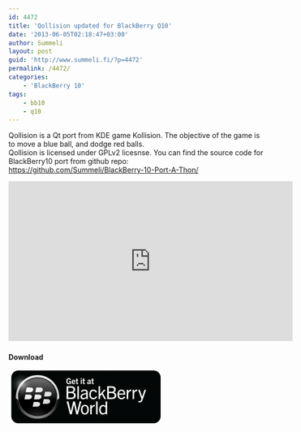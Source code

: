 ```yaml
---
id: 4472
title: 'Qollision updated for BlackBerry Q10'
date: '2013-06-05T02:18:47+03:00'
author: Summeli
layout: post
guid: 'http://www.summeli.fi/?p=4472'
permalink: /4472/
categories:
    - 'BlackBerry 10'
tags:
    - bb10
    - q10
---
```


Qollision is a Qt port from KDE game Kollision. The objective of the game is to move a blue ball, and dodge red balls.  
Qollision is licensed under GPLv2 licesnse. You can find the source code for BlackBerry10 port from github repo: <https://github.com/Summeli/BlackBerry-10-Port-A-Thon/>  

<iframe allowfullscreen="" frameborder="0" height="315" loading="lazy" src="https://www.youtube.com/embed/5kYw4OFbjCc" width="560"></iframe>

#### Download

![](/jekyll-export/wp-content/uploads/2013/02/BB-World_Get-It_BLK-Box-300x104.png)